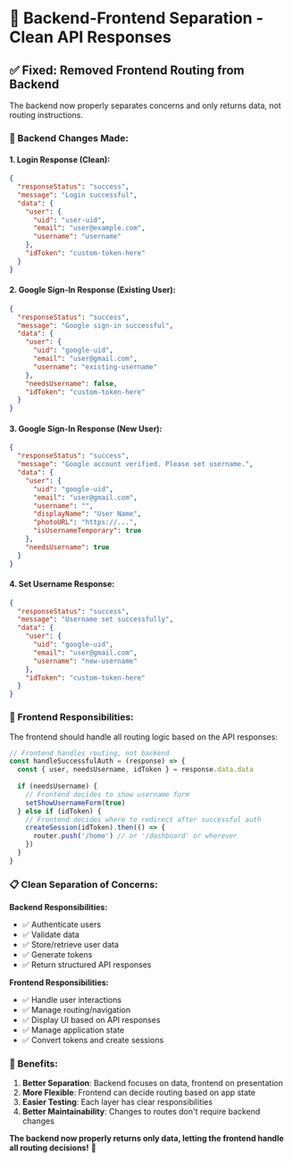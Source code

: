 # 🔄 Backend-Frontend Separation - Clean API Responses

## **✅ Fixed: Removed Frontend Routing from Backend**

The backend now properly separates concerns and only returns data, not routing instructions.

### **🔧 Backend Changes Made:**

#### **1. Login Response (Clean):**
```json
{
  "responseStatus": "success",
  "message": "Login successful",
  "data": {
    "user": {
      "uid": "user-uid",
      "email": "user@example.com",
      "username": "username"
    },
    "idToken": "custom-token-here"
  }
}
```

#### **2. Google Sign-In Response (Existing User):**
```json
{
  "responseStatus": "success",
  "message": "Google sign-in successful",
  "data": {
    "user": {
      "uid": "google-uid",
      "email": "user@gmail.com",
      "username": "existing-username"
    },
    "needsUsername": false,
    "idToken": "custom-token-here"
  }
}
```

#### **3. Google Sign-In Response (New User):**
```json
{
  "responseStatus": "success",
  "message": "Google account verified. Please set username.",
  "data": {
    "user": {
      "uid": "google-uid",
      "email": "user@gmail.com",
      "username": "",
      "displayName": "User Name",
      "photoURL": "https://...",
      "isUsernameTemporary": true
    },
    "needsUsername": true
  }
}
```

#### **4. Set Username Response:**
```json
{
  "responseStatus": "success",
  "message": "Username set successfully",
  "data": {
    "user": {
      "uid": "google-uid",
      "email": "user@gmail.com",
      "username": "new-username"
    },
    "idToken": "custom-token-here"
  }
}
```

### **🎯 Frontend Responsibilities:**

The frontend should handle all routing logic based on the API responses:

```typescript
// Frontend handles routing, not backend
const handleSuccessfulAuth = (response) => {
  const { user, needsUsername, idToken } = response.data.data
  
  if (needsUsername) {
    // Frontend decides to show username form
    setShowUsernameForm(true)
  } else if (idToken) {
    // Frontend decides where to redirect after successful auth
    createSession(idToken).then(() => {
      router.push('/home') // or '/dashboard' or wherever
    })
  }
}
```

### **📋 Clean Separation of Concerns:**

**Backend Responsibilities:**
- ✅ Authenticate users
- ✅ Validate data
- ✅ Store/retrieve user data
- ✅ Generate tokens
- ✅ Return structured API responses

**Frontend Responsibilities:**
- ✅ Handle user interactions
- ✅ Manage routing/navigation
- ✅ Display UI based on API responses
- ✅ Manage application state
- ✅ Convert tokens and create sessions

### **🚀 Benefits:**

1. **Better Separation**: Backend focuses on data, frontend on presentation
2. **More Flexible**: Frontend can decide routing based on app state
3. **Easier Testing**: Each layer has clear responsibilities
4. **Better Maintainability**: Changes to routes don't require backend changes

**The backend now properly returns only data, letting the frontend handle all routing decisions!** 🎉
